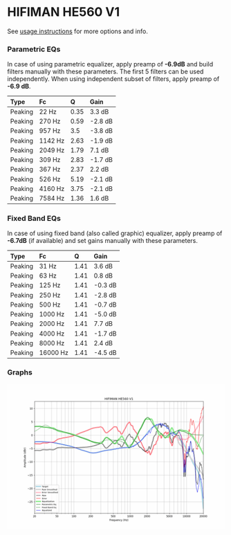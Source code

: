 # HIFIMAN HE560 V1
See [usage instructions](https://github.com/jaakkopasanen/AutoEq#usage) for more options and info.

### Parametric EQs
In case of using parametric equalizer, apply preamp of **-6.9dB** and build filters manually
with these parameters. The first 5 filters can be used independently.
When using independent subset of filters, apply preamp of **-6.9 dB**.

| Type    | Fc      |    Q | Gain    |
|:--------|:--------|:-----|:--------|
| Peaking | 22 Hz   | 0.35 | 3.3 dB  |
| Peaking | 270 Hz  | 0.59 | -2.8 dB |
| Peaking | 957 Hz  | 3.5  | -3.8 dB |
| Peaking | 1142 Hz | 2.63 | -1.9 dB |
| Peaking | 2049 Hz | 1.79 | 7.1 dB  |
| Peaking | 309 Hz  | 2.83 | -1.7 dB |
| Peaking | 367 Hz  | 2.37 | 2.2 dB  |
| Peaking | 526 Hz  | 5.19 | -2.1 dB |
| Peaking | 4160 Hz | 3.75 | -2.1 dB |
| Peaking | 7584 Hz | 1.36 | 1.6 dB  |

### Fixed Band EQs
In case of using fixed band (also called graphic) equalizer, apply preamp of **-6.7dB**
(if available) and set gains manually with these parameters.

| Type    | Fc       |    Q | Gain    |
|:--------|:---------|:-----|:--------|
| Peaking | 31 Hz    | 1.41 | 3.6 dB  |
| Peaking | 63 Hz    | 1.41 | 0.8 dB  |
| Peaking | 125 Hz   | 1.41 | -0.3 dB |
| Peaking | 250 Hz   | 1.41 | -2.8 dB |
| Peaking | 500 Hz   | 1.41 | -0.7 dB |
| Peaking | 1000 Hz  | 1.41 | -5.0 dB |
| Peaking | 2000 Hz  | 1.41 | 7.7 dB  |
| Peaking | 4000 Hz  | 1.41 | -1.7 dB |
| Peaking | 8000 Hz  | 1.41 | 2.4 dB  |
| Peaking | 16000 Hz | 1.41 | -4.5 dB |

### Graphs
![](./HIFIMAN%20HE560%20V1.png)